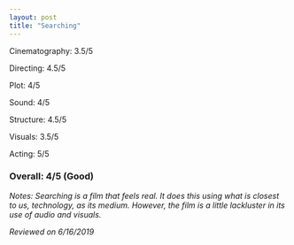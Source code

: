 ```yaml
---
layout: post
title: "Searching"
---
```


Cinematography: 3.5/5

Directing: 4.5/5

Plot: 4/5

Sound: 4/5

Structure: 4.5/5

Visuals: 3.5/5

Acting: 5/5

### Overall: 4/5 (Good)

*Notes: Searching is a film that feels real. It does this using what is closest to us, technology, as its medium. However, the film is a 
little lackluster in its use of audio and visuals.*

*Reviewed on 6/16/2019*
